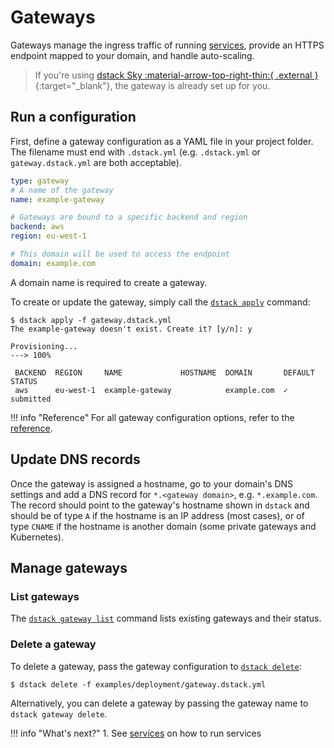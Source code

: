 # Gateways

Gateways manage the ingress traffic of running [services](services.md),
provide an HTTPS endpoint mapped to your domain,
and handle auto-scaling.

> If you're using [dstack Sky :material-arrow-top-right-thin:{ .external }](https://sky.dstack.ai){:target="_blank"},
> the gateway is already set up for you.

## Run a configuration

First, define a gateway configuration as a YAML file in your project folder.
The filename must end with `.dstack.yml` (e.g. `.dstack.yml` or `gateway.dstack.yml` are both acceptable).

<div editor-title="gateway.dstack.yml"> 

```yaml
type: gateway
# A name of the gateway
name: example-gateway

# Gateways are bound to a specific backend and region
backend: aws
region: eu-west-1

# This domain will be used to access the endpoint
domain: example.com
```

</div>

A domain name is required to create a gateway.

To create or update the gateway, simply call the [`dstack apply`](../reference/cli/dstack/apply.md) command:

<div class="termy">

```shell
$ dstack apply -f gateway.dstack.yml
The example-gateway doesn't exist. Create it? [y/n]: y

Provisioning...
---> 100%

 BACKEND  REGION     NAME             HOSTNAME  DOMAIN       DEFAULT  STATUS
 aws      eu-west-1  example-gateway            example.com  ✓        submitted
```

</div>

!!! info "Reference"
    For all gateway configuration options, refer to the [reference](../reference/dstack.yml/gateway.md).

## Update DNS records

Once the gateway is assigned a hostname, go to your domain's DNS settings
and add a DNS record for `*.<gateway domain>`, e.g. `*.example.com`.
The record should point to the gateway's hostname shown in `dstack`
and should be of type `A` if the hostname is an IP address (most cases),
or of type `CNAME` if the hostname is another domain (some private gateways and Kubernetes).

## Manage gateways

### List gateways

The [`dstack gateway list`](../reference/cli/dstack/gateway.md#dstack-gateway-list) command lists existing gateways and their status.

### Delete a gateway

To delete a gateway, pass the gateway configuration to [`dstack delete`](../reference/cli/dstack/delete.md):

<div class="termy">

```shell
$ dstack delete -f examples/deployment/gateway.dstack.yml
```

</div>

Alternatively, you can delete a gateway by passing the gateway name  to `dstack gateway delete`.

[//]: # (TODO: Elaborate on default)

[//]: # (TODO: ## Accessing endpoints)

!!! info "What's next?"
    1. See [services](services.md) on how to run services
